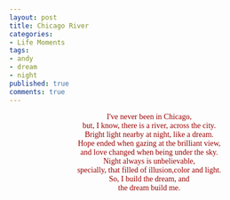 ```yaml
---
layout: post
title: Chicago River
categories:
- Life Moments
tags:
- andy
- dream
- night
published: true
comments: true
---
```

<p><div align="center"><font face="Verdana" color="#990000">I've never been in Chicago,</font></div>
<div align="center"><font face="Verdana" color="#990000">but, I know, there is a river, across the city.</font></div>
<div align="center"><font face="Verdana" color="#990000">Bright light nearby at night, like a dream.</font></div>
<div align="center"><font face="Verdana" color="#990000">Hope ended when gazing at the brilliant view, </font></div>
<div align="center"><font face="Verdana" color="#990000">and love changed when being under the sky.</font></div>
<div align="center"><font face="Verdana" color="#990000">Night always is unbelievable,</font></div>
<div align="center"><font face="Verdana" color="#990000">specially, that filled of illusion,color and light.<br />So, I build the dream, and<br />the dream build me.<br /><img style="DISPLAY: block; MARGIN: 0px auto 10px; TEXT-ALIGN: center" alt="" src="http://120.img.pp.sohu.com/images/blog/2007/11/3/21/11/116a12e4ef7.jpg" border="0" /></font></div></p>
